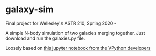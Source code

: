 # galaxy-sim
Final project for Wellesley's ASTR 210, Spring 2020 - 

A simple N-body simulation of two galaxies merging together. Just download and run the galaxies.py file. 

Loosely based on [this jupyter notebook from the VPython developers](https://github.com/vpython/vpython-jupyter/blob/master/Demos/Stars.ipynb)
